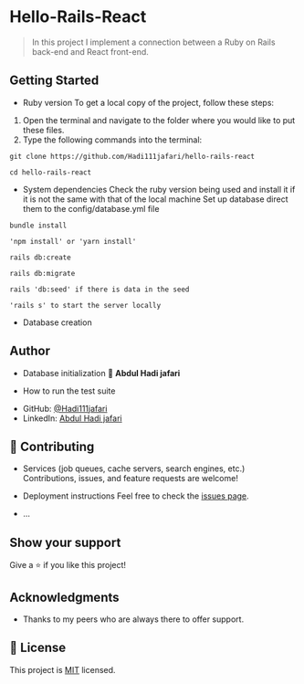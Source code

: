 # Hello-Rails-React

> In this project I implement a connection between a Ruby on Rails back-end and React front-end.

## Getting Started

* Ruby version
To get a local copy of the project, follow these steps: 
1. Open the terminal and navigate to the folder where you would like to put these files.
2. Type the following commands into the terminal: 
 ```
 git clone https://github.com/Hadi111jafari/hello-rails-react
 ```
 ```
 cd hello-rails-react
 ```

* System dependencies
Check the ruby version being used and install it if it is not the same with that of the local machine
Set up database direct them to the config/database.yml file
```
bundle install
```
```
'npm install' or 'yarn install'
```
```
rails db:create
```
```
rails db:migrate
```
```
rails 'db:seed' if there is data in the seed
```
```
'rails s' to start the server locally
```

* Database creation
## Author

* Database initialization
👤 **Abdul Hadi jafari**

* How to run the test suite
- GitHub: [@Hadi111jafari](https://github.com/Hadi111jafari)
- LinkedIn: [Abdul Hadi jafari](https://www.linkedin.com/abdul-hadi-jafari/)
## 🤝 Contributing

* Services (job queues, cache servers, search engines, etc.)
Contributions, issues, and feature requests are welcome!

* Deployment instructions
Feel free to check the [issues page](https://github.com/Hadi111jafari/hello-rails-react/issues).

* ...
## Show your support

Give a ⭐️ if you like this project!

## Acknowledgments

- Thanks to my peers who are always there to offer support.

## 📝 License

This project is [MIT](./LICENSE) licensed.
